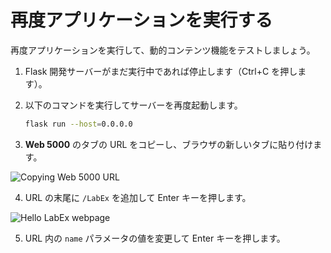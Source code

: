 # 再度アプリケーションを実行する

再度アプリケーションを実行して、動的コンテンツ機能をテストしましょう。

1. Flask 開発サーバーがまだ実行中であれば停止します（Ctrl+C を押します）。
2. 以下のコマンドを実行してサーバーを再度起動します。

   ```bash
   flask run --host=0.0.0.0
   ```

3. **Web 5000** のタブの URL をコピーし、ブラウザの新しいタブに貼り付けます。

![Copying Web 5000 URL](../assets/copy-url.png)

4. URL の末尾に `/LabEx` を追加して Enter キーを押します。

![Hello LabEx webpage](../assets/hello-labex.png)

5. URL 内の `name` パラメータの値を変更して Enter キーを押します。
